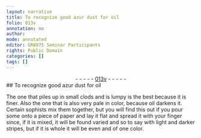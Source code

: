 ```yaml
---
layout: narrative
title: To recognize good azur dust for oil
folio: 013v
annotation: no
author:
mode: annotated
editor: GR8975 Seminar Participants
rights: Public Domain
categories: []
tags: []
---
```


 <div class="folio" align="center">- - - - - <a href="http://gallica.bnf.fr/ark:/12148/btv1b10500001g/f32.image" target="_blank">013v</a> - - - - - </div> 
## To recognize good azur dust for oil

 
The one that piles up in small clods and is lumpy is the best because it is finer. Also the one that is also very pale in color, because oil darkens it. Certain sophists mix them together, but you will find this out if you pour some onto a piece of paper and lay it flat and spread it with your finger since, if it is mixed, it will be found varied and so to say with light and darker stripes, but if it is whole it will be even and of one color.
 